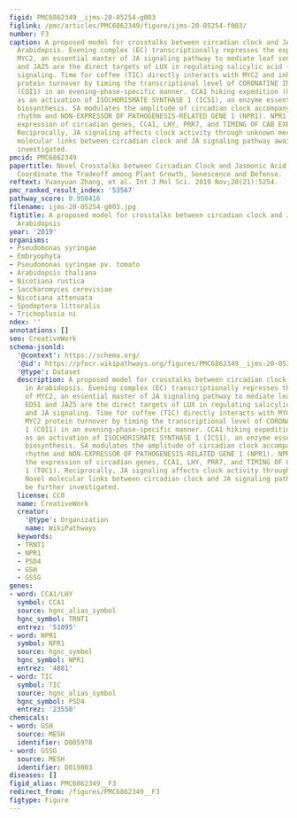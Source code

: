 ```yaml
---
figid: PMC6862349__ijms-20-05254-g003
figlink: /pmc/articles/PMC6862349/figure/ijms-20-05254-f003/
number: F3
caption: A proposed model for crosstalks between circadian clock and JA pathway in
  Arabidopsis. Evening complex (EC) transcriptionally represses the expression of
  MYC2, an essential master of JA signaling pathway to mediate leaf senescence. EDS1
  and JAZ5 are the direct targets of LUX in regulating salicylic acid (SA) and JA
  signaling. Time for coffee (TIC) directly interacts with MYC2 and inhibits MYC2
  protein turnover by timing the transcriptional level of CORONATINE INSENSITIVE 1
  (COI1) in an evening-phase-specific manner. CCA1 hiking expedition (CHE) serves
  as an activation of ISOCHORISMATE SYNTHASE 1 (ICS1), an enzyme essential for SA
  biosynthesis. SA modulates the amplitude of circadian clock accompany by the redox
  rhythm and NON-EXPRESSOR OF PATHOGENESIS-RELATED GENE 1 (NPR1). NPR1 regulates the
  expression of circadian genes, CCA1, LHY, PRR7, and TIMING OF CAB EXPRESSION 1 (TOC1).
  Reciprocally, JA signaling affects clock activity through unknown mechanisms. Novel
  molecular links between circadian clock and JA signaling pathway await to be further
  investigated.
pmcid: PMC6862349
papertitle: Novel Crosstalks between Circadian Clock and Jasmonic Acid Pathway Finely
  Coordinate the Tradeoff among Plant Growth, Senescence and Defense.
reftext: Yuanyuan Zhang, et al. Int J Mol Sci. 2019 Nov;20(21):5254.
pmc_ranked_result_index: '53567'
pathway_score: 0.950416
filename: ijms-20-05254-g003.jpg
figtitle: A proposed model for crosstalks between circadian clock and JA pathway in
  Arabidopsis
year: '2019'
organisms:
- Pseudomonas syringae
- Embryophyta
- Pseudomonas syringae pv. tomato
- Arabidopsis thaliana
- Nicotiana rustica
- Saccharomyces cerevisiae
- Nicotiana attenuata
- Spodoptera littoralis
- Trichoplusia ni
ndex: ''
annotations: []
seo: CreativeWork
schema-jsonld:
  '@context': https://schema.org/
  '@id': https://pfocr.wikipathways.org/figures/PMC6862349__ijms-20-05254-g003.html
  '@type': Dataset
  description: A proposed model for crosstalks between circadian clock and JA pathway
    in Arabidopsis. Evening complex (EC) transcriptionally represses the expression
    of MYC2, an essential master of JA signaling pathway to mediate leaf senescence.
    EDS1 and JAZ5 are the direct targets of LUX in regulating salicylic acid (SA)
    and JA signaling. Time for coffee (TIC) directly interacts with MYC2 and inhibits
    MYC2 protein turnover by timing the transcriptional level of CORONATINE INSENSITIVE
    1 (COI1) in an evening-phase-specific manner. CCA1 hiking expedition (CHE) serves
    as an activation of ISOCHORISMATE SYNTHASE 1 (ICS1), an enzyme essential for SA
    biosynthesis. SA modulates the amplitude of circadian clock accompany by the redox
    rhythm and NON-EXPRESSOR OF PATHOGENESIS-RELATED GENE 1 (NPR1). NPR1 regulates
    the expression of circadian genes, CCA1, LHY, PRR7, and TIMING OF CAB EXPRESSION
    1 (TOC1). Reciprocally, JA signaling affects clock activity through unknown mechanisms.
    Novel molecular links between circadian clock and JA signaling pathway await to
    be further investigated.
  license: CC0
  name: CreativeWork
  creator:
    '@type': Organization
    name: WikiPathways
  keywords:
  - TRNT1
  - NPR1
  - PSD4
  - GSH
  - GSSG
genes:
- word: CCA1/LHY
  symbol: CCA1
  source: hgnc_alias_symbol
  hgnc_symbol: TRNT1
  entrez: '51095'
- word: NPR1
  symbol: NPR1
  source: hgnc_symbol
  hgnc_symbol: NPR1
  entrez: '4881'
- word: TIC
  symbol: TIC
  source: hgnc_alias_symbol
  hgnc_symbol: PSD4
  entrez: '23550'
chemicals:
- word: GSH
  source: MESH
  identifier: D005978
- word: GSSG
  source: MESH
  identifier: D019803
diseases: []
figid_alias: PMC6862349__F3
redirect_from: /figures/PMC6862349__F3
figtype: Figure
---
```

